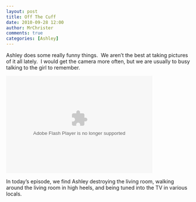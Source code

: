```yaml
---
layout: post
title: Off The Cuff
date: 2010-09-28 12:00
author: MrChrister
comments: true
categories: [Ashley]
---
```

<p>Ashley does some really funny things.  We aren’t the best at taking pictures of it all lately.  I would get the camera more often, but we are usually to busy talking to the girl to remember.</p>  <p><embed type="application/x-shockwave-flash" src="http://picasaweb.google.com/s/c/bin/slideshow.swf" width="400" height="267" flashvars="host=picasaweb.google.com&amp;hl=en_US&amp;feat=flashalbum&amp;RGB=0x000000&amp;feed=http%3A%2F%2Fpicasaweb.google.com%2Fdata%2Ffeed%2Fapi%2Fuser%2Fwyseguys%2Falbumid%2F5521129549736518209%3Falt%3Drss%26kind%3Dphoto%26authkey%3DGv1sRgCKiBvYKf4ayEXQ%26hl%3Den_US" pluginspage="http://www.macromedia.com/go/getflashplayer" /></p>  <p>In today’s episode, we find Ashley destroying the living room, walking around the living room in high heels, and being tuned into the TV in various locals.</p>
